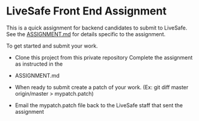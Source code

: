 # LiveSafe Front End Assignment

This is a quick assignment for backend candidates to submit to LiveSafe. See the
[ASSIGNMENT.md]('assignment/ASSIGNMENT.md') for details specific to the assignment.

To get started and submit your work.

* Clone this project from this private repository Complete the assignment as instructed in the

* ASSIGNMENT.md

* When ready to submit create a patch of your work. (Ex: git diff master origin/master >
  mypatch.patch)

* Email the mypatch.patch file back to the LiveSafe staff that sent the assignment
